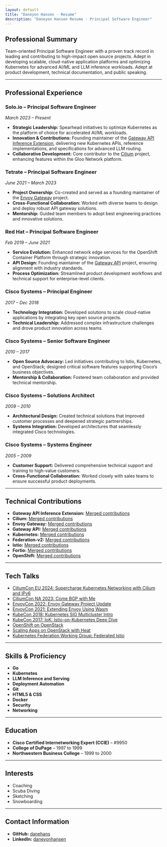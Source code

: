 ```yaml
---
layout: default
title: "Daneyon Hansen - Resume"
description: "Daneyon Hansen Resume - Principal Software Engineer"
---
```


## Professional Summary

Team-oriented Principal Software Engineer with a proven track record in leading and contributing to high-impact open source projects. Adept in developing scalable, cloud-native application platforms and optimizing Kubernetes for advanced AI/ML and LLM inference workloads. Adept at product development, technical documentation, and public speaking.

---

## Professional Experience

### Solo.io – Principal Software Engineer

*March 2023 – Present*

- **Strategic Leadership:** Spearhead initiatives to optimize Kubernetes as the platform of choice for accelerated AI/ML workloads.
- **Innovation & Contributions:** Founding maintainer of the [Gateway API Inference Extension](https://gateway-api-inference-extension.sigs.k8s.io/), delivering new Kubernetes APIs, reference implementations, and specifications for advanced LLM routing.
- **Collaborative Development:** Core contributor to the [Cilium](https://cilium.io/) project, enhancing features within the Gloo Network platform.

### Tetrate – Principal Software Engineer

*June 2021 – March 2023*

- **Project Ownership:** Co-created and served as a founding maintainer of the [Envoy Gateway](https://github.com/envoyproxy/gateway) project.
- **Cross-Functional Collaboration:** Worked with diverse teams to design and deploy robust API gateway solutions.
- **Mentorship:** Guided team members to adopt best engineering practices and innovative solutions.

### Red Hat – Principal Software Engineer

*Feb 2019 – June 2021*

- **Service Evolution:** Enhanced network edge services for the OpenShift Container Platform through strategic innovation.
- **API Design:** Founding maintainer of the [Gateway API](https://gateway-api.sigs.k8s.io/) project, ensuring alignment with industry standards.
- **Process Optimization:** Streamlined product development workflows and technical support for enterprise-level clients.

### Cisco Systems – Principal Engineer

*2017 – Dec 2018*

- **Technology Integration:** Developed solutions to scale cloud-native applications by integrating key open source projects.
- **Technical Leadership:** Addressed complex infrastructure challenges and drove product innovation across teams.

### Cisco Systems – Senior Software Engineer

*2010 – 2017*

- **Open Source Advocacy:** Led initiatives contributing to Istio, Kubernetes, and OpenStack; designed critical software features supporting Cisco’s business objectives.
- **Mentorship & Collaboration:** Fostered team collaboration and provided technical mentorship.

### Cisco Systems – Solutions Architect

*2009 – 2010*

- **Architectural Design:** Created technical solutions that improved customer processes and deepened strategic partnerships.
- **Systems Integration:** Developed architectures that seamlessly integrated Cisco technologies.

### Cisco Systems – Systems Engineer

*2005 – 2009*

- **Customer Support:** Delivered comprehensive technical support and training to high-value customers.
- **Cross-Functional Collaboration:** Worked closely with sales teams to ensure successful product deployments.

---

## Technical Contributions

- **Gateway API Inference Extension:** [Merged contributions](https://github.com/kubernetes-sigs/gateway-api-inference-extension/pulls?q=is%3Apr+is%3Amerged+author%3Adanehans)
- **Cilium:** [Merged contributions](https://github.com/cilium/cilium/pulls?q=is%3Apr+is%3Amerged+author%3Adanehans)
- **Envoy Gateway:** [Merged contributions](https://github.com/envoyproxy/gateway/pulls?q=is%3Apr+is%3Amerged+author%3Adanehans)
- **Gateway API:** [Merged contributions](https://github.com/kubernetes-sigs/gateway-api/pulls?q=is%3Apr+is%3Amerged+author%3Adanehans)
- **Kubernetes:** [Merged contributions](https://github.com/kubernetes/kubernetes/pulls?utf8=%E2%9C%93&q=is%3Apr+author%3Adanehans)
- **Federation-v2:** [Merged contributions](https://github.com/kubernetes-sigs/federation-v2/pulls?utf8=%E2%9C%93&q=is%3Apr+author%3Adanehans)
- **Istio:** [Merged contributions](https://github.com/istio/istio/pulls?utf8=%E2%9C%93&q=is%3Apr+author%3Adanehans)
- **Fortio:** [Merged contributions](https://github.com/istio/fortio/pulls?utf8=%E2%9C%93&q=is%3Apr+author%3Adanehans)
- **OpenShift:** [Merged contributions](https://github.com/openshift/puppet-openshift_origin/pulls?utf8=%E2%9C%93&q=is%3Apr+author%3Adanehans)

---

## Tech Talks

- [CiliumCon EU 2024: Supercharge Kubernetes Networking with Cilium and IPv6](https://colocatedeventseu2024.sched.com/event/1YFh4/supercharge-kubernetes-networking-with-cilium-and-ipv6-daneyon-hansen-soloio?iframe=no&w=100%25&sidebar=yes&bg=no)
- [CiliumCon NA 2023: Come BGP with Me](https://colocatedeventsna2023.sched.com/event/1Rj5D/come-bgp-with-me-daneyon-hansen-soloio-yutaro-hayakawa-isovalent)
- [EnvoyCon 2022: Envoy Gateway Project Update](https://youtu.be/3MUOZc8XNCc)
- [EnvoyCon 2021: Extending Envoy Using Wasm](https://youtu.be/JFPJdNrcHSA)
- [KubeCon 2018: Kubernetes SIG Multicluster Intro](https://youtu.be/srYrTAMoEdw)
- [KubeCon 2017: IoK: Istio-on-Kubernetes Deep Dive](https://kccncna17.sched.com/speaker/daneyonhansen)
- [OpenShift on OpenStack](https://blogs.cisco.com/datacenter/engineersunplugged-s5ep14-openshift-on-openstack)
- [Scaling Apps on OpenStack with Heat](https://confreaks.tv/presenters/daneyon-hansen)
- [Kubernetes Federation Working Group: Federated Istio](https://docs.google.com/document/d/1v-Kb1pUs3ww_x0MiKtgcyTXCAuZlbVlz4_A9wS3_HXY/edit#heading=h.544gdxeyeq7u)

---

## Skills & Proficiency

- **Go**
- **Kubernetes**
- **LLM Inference and Serving**
- **Deployment Automation**
- **Git**
- **HTML5 & CSS**
- **Docker**
- **Security**
- **Networking**

---

## Education

- **Cisco Certified Internetworking Expert (CCIE)** – #9950  
- **College of DuPage** – 1997 to 1999  
- **Northwestern Business College** – 1999 to 2000

---

## Interests

- Coaching
- Scuba Diving
- Sketching
- Snowboarding

---

## Contact Information

- **GitHub:** [danehans](https://github.com/danehans)
- **LinkedIn:** [daneyonhansen](https://linkedin.com/in/daneyonhansen)
